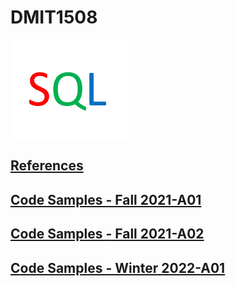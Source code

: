 # DMIT1508
![dmit1508-icon.png](dmit1508-icon.png)

## [References](references/references.md)
## [Code Samples - Fall 2021-A01](https://github.com/bandit412/dmit1508/blob/main/fall-2021-a01/README.md)
## [Code Samples - Fall 2021-A02](https://github.com/bandit412/dmit1508/blob/main/fall-2021-a02/README.md)
## [Code Samples - Winter 2022-A01](https://github.com/bandit412/dmit1508/blob/main/winter-2022-a01/README.md)